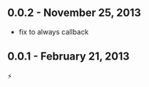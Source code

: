 0.0.2 - November 25, 2013
-------------------------
 * fix to always callback

0.0.1 - February 21, 2013
-------------------------
:zap: